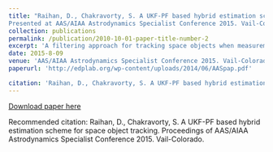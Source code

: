 ```yaml
---
title: "Raihan, D., Chakravorty, S. A UKF-PF based hybrid estimation scheme for space object tracking.
Presented at AAS/AIAA Astrodynamics Specialist Conference 2015. Vail-Colorado."
collection: publications
permalink: /publication/2010-10-01-paper-title-number-2
excerpt: 'A filtering approach for tracking space objects when measurements are sparse'
date: 2015-8-09
venue: 'AAS/AIAA Astrodynamics Specialist Conference 2015. Vail-Colorado'
paperurl: 'http://edplab.org/wp-content/uploads/2014/06/AASpap.pdf'

citation: 'Raihan, D., Chakravorty, S. A UKF-PF based hybrid estimation scheme for space object tracking. Proceedings of AAS/AIAA Astrodynamics Specialist Conference 2015. Vail-Colorado.'
---
```


[Download paper here](http://academicpages.github.io/files/paper2.pdf)

Recommended citation: Raihan, D., Chakravorty, S. A UKF-PF based hybrid estimation scheme for space object tracking. Proceedings of AAS/AIAA Astrodynamics Specialist Conference 2015. Vail-Colorado.

